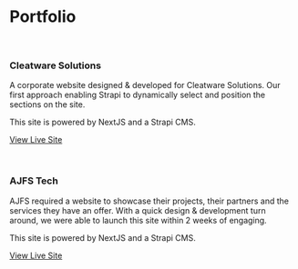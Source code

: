 # Portfolio
<br>

### Cleatware Solutions

A corporate website designed & developed for Cleatware Solutions. Our first approach enabling Strapi to dynamically select and position the sections on the site.

This site is powered by NextJS and a Strapi CMS.

[View Live Site](https://www.cleatware.com/)
 
<br>

### AJFS Tech

AJFS required a website to showcase their projects, their partners and the services they have an offer. With a quick design & development turn around, we were able to launch this site within 2 weeks of engaging. 

This site is powered by NextJS and a Strapi CMS.

[View Live Site](https://ajfstech.com/)
